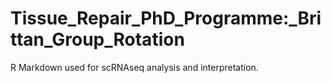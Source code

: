 # Tissue_Repair_PhD_Programme:_Brittan_Group_Rotation
R Markdown used for scRNAseq analysis and interpretation.
